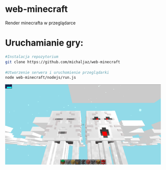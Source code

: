 # web-minecraft
Render minecrafta w przeglądarce
<h1>Uruchamianie gry:</h1>

```bash
#Instalacja repozytorium
git clone https://github.com/michaljaz/web-minecraft

#Utworzenie serwera i uruchomienie przeglądarki
node web-minecraft/nodejs/run.js

```

<img src="screenshot.png"
     alt="screenshot"
     style="float: left; margin-right: 10px;" />
     <br><br>
